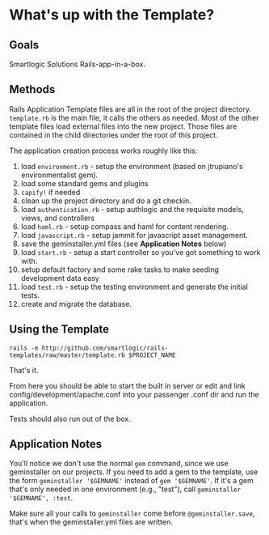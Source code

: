 # What's up with the Template?

## Goals

Smartlogic Solutions Rails-app-in-a-box.

## Methods

Rails Application Template files are all in the root of the project directory.
`template.rb` is the main file, it calls the others as needed. Most of the
other template files load external files into the new project. Those files are
contained in the child directories under the root of this project.

The application creation process works roughly like this:

1. load `environment.rb` - setup the environment (based on jtrupiano's environmentalist gem).
2. load some standard gems and plugins
3. `capify!` if needed
4. clean up the project directory and do a git checkin.
5. load `authentication.rb` - setup authlogic and the requisite models, views, and controllers
6. load `haml.rb` - setup compass and haml for content rendering.
7. load `javascript.rb` - setup jammit for javascript asset management.
8. save the geminstaller.yml files (see **Application Notes** below)
9. load `start.rb` - setup a start controller so you've got something to work with.
10. setup default factory and some rake tasks to make seeding development data easy
11. load `test.rb` - setup the testing environment and generate the initial tests.
12. create and migrate the database.

## Using the Template

`rails -m http://github.com/smartlogic/rails-templates/raw/master/template.rb $PROJECT_NAME`

That's it.

From here you should be able to start the built in server or edit and link
config/development/apache.conf into your passenger .conf dir and run the application.

Tests should also run out of the box.

## Application Notes

You'll notice we don't use the normal `gem` command, since we use geminstaller
on our projects. If you need to add a gem to the template, use the form
`geminstaller '$GEMNAME'` instead of `gem '$GEMNAME'`. If it's a gem that's
only needed in one environment (e.g., "test"), call `geminstaller '$GEMNAME',
:test`.

Make sure all your calls to `geminstaller` come before `@geminstaller.save`,
that's when the geminstaller.yml files are written.



